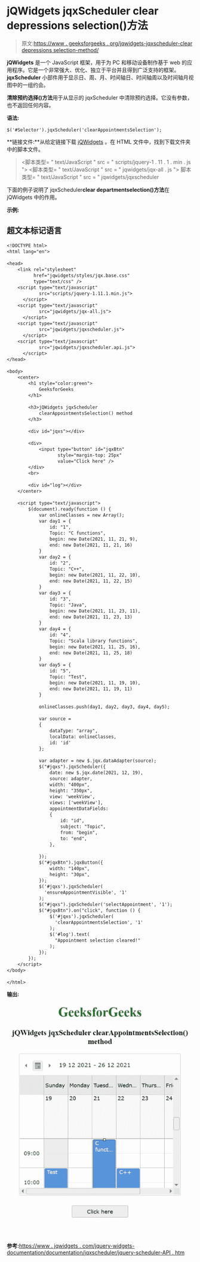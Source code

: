 # jQWidgets jqxScheduler clear depressions selection()方法

> 原文:[https://www . geeksforgeeks . org/jqwidgets-jqxscheduler-clear depressions selection-method/](https://www.geeksforgeeks.org/jqwidgets-jqxscheduler-clearappointmentsselection-method/)

**jQWidgets** 是一个 JavaScript 框架，用于为 PC 和移动设备制作基于 web 的应用程序。它是一个非常强大、优化、独立于平台并且得到广泛支持的框架。 **jqxScheduler** 小部件用于显示日、周、月、时间轴日、时间轴周以及时间轴月视图中的一组约会。

**清除预约选择()方法**用于从显示的 jqxScheduler 中清除预约选择。它没有参数，也不返回任何内容。

**语法:**

```
$('#Selector').jqxScheduler('clearAppointmentsSelection');
```

**链接文件:**从给定链接下载 [jQWidgets](https://www.jqwidgets.com/download/) 。在 HTML 文件中，找到下载文件夹中的脚本文件。

> <link rel="”stylesheet”" href="”jqwidgets/styles/jqx.base.css”" type="”text/css”">
> <脚本类型= " text/JavaScript " src = " scripts/jquery-1 . 11 . 1 . min . js "></脚本>
> <脚本类型= " text/JavaScript " src = " jqwidgets/jqx-all . js "></脚本>
> 脚本类型= " text/JavaScript " src = " jqwidgets/jqxscheduler

下面的例子说明了 jqxScheduler**clear departmentselection()方法**在 jQWidgets 中的作用。

**示例:**

## 超文本标记语言

```
<!DOCTYPE html>
<html lang="en">

<head>
    <link rel="stylesheet" 
          href="jqwidgets/styles/jqx.base.css"
          type="text/css" />
    <script type="text/javascript" 
            src="scripts/jquery-1.11.1.min.js">
      </script>
    <script type="text/javascript" 
            src="jqwidgets/jqx-all.js">
      </script>
    <script type="text/javascript" 
            src="jqwidgets/jqxscheduler.js">
      </script>
    <script type="text/javascript"
            src="jqwidgets/jqxscheduler.api.js">
      </script>
</head>

<body>
    <center>
        <h1 style="color:green">
            GeeksforGeeks
        </h1>

        <h3>jQWidgets jqxScheduler
            clearAppointmentsSelection() method
        </h3>

        <div id="jqxs"></div>

        <div>
            <input type="button" id="jqxBtn" 
                   style="margin-top: 25px" 
                   value="Click here" />
        </div>
        <br>

        <div id="log"></div>
    </center>

    <script type="text/javascript">
        $(document).ready(function () {
            var onlineClasses = new Array();
            var day1 = {
                id: "1",
                Topic: "C functions",
                begin: new Date(2021, 11, 21, 9),
                end: new Date(2021, 11, 21, 16)
            }
            var day2 = {
                id: "2",
                Topic: "C++",
                begin: new Date(2021, 11, 22, 10),
                end: new Date(2021, 11, 22, 15)
            }
            var day3 = {
                id: "3",
                Topic: "Java",
                begin: new Date(2021, 11, 23, 11),
                end: new Date(2021, 11, 23, 13)
            }
            var day4 = {
                id: "4",
                Topic: "Scala library functions",
                begin: new Date(2021, 11, 25, 16),
                end: new Date(2021, 11, 25, 18)
            }
            var day5 = {
                id: "5",
                Topic: "Test",
                begin: new Date(2021, 11, 19, 10),
                end: new Date(2021, 11, 19, 11)
            }

            onlineClasses.push(day1, day2, day3, day4, day5);

            var source =
            {
                dataType: "array",
                localData: onlineClasses,
                id: 'id'
            };

            var adapter = new $.jqx.dataAdapter(source);
            $("#jqxs").jqxScheduler({
                date: new $.jqx.date(2021, 12, 19),
                source: adapter,
                width: "400px",
                height: "350px",
                view: 'weekView',
                views: ['weekView'],
                appointmentDataFields:
                {
                    id: "id",
                    subject: "Topic",
                    from: "begin",
                    to: "end",
                },

            });
            $("#jqxBtn").jqxButton({
                width: "140px",
                height: "30px",
            });
            $('#jqxs').jqxScheduler(
              'ensureAppointmentVisible', '1'
            );
            $("#jqxs").jqxScheduler('selectAppointment', '1');
            $("#jqxBtn").on("click", function () {
                $('#jqxs').jqxScheduler(
                  'clearAppointmentsSelection', '1'
                );
                $('#log').text(
                  "Appointment selection cleared!"
                );
            });
        });
    </script>
</body>

</html>
```

**输出:**

![](img/4e8139a0a6e911a2f12731413506de73.png)

**参考:**[https://www . jqwidgets . com/jquery-widgets-documentation/documentation/jqxscheduler/jquery-scheduler-API . htm](https://www.jqwidgets.com/jquery-widgets-documentation/documentation/jqxscheduler/jquery-scheduler-api.htm)
